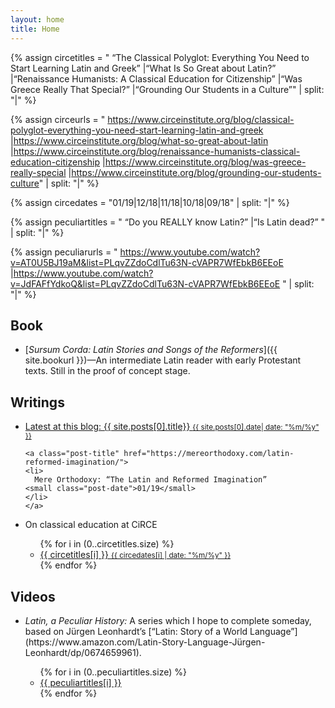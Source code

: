 ```yaml
---
layout: home
title: Home
---
```


{% assign circetitles = "
“The Classical Polyglot: Everything You Need to Start Learning Latin and Greek”
|“What Is So Great about Latin?”
|“Renaissance Humanists: A Classical Education for Citizenship”
|“Was Greece Really That Special?”
|“Grounding Our Students in a Culture”" | split: "|" %}

{% assign circeurls = "
https://www.circeinstitute.org/blog/classical-polyglot-everything-you-need-start-learning-latin-and-greek
|https://www.circeinstitute.org/blog/what-so-great-about-latin
|https://www.circeinstitute.org/blog/renaissance-humanists-classical-education-citizenship
|https://www.circeinstitute.org/blog/was-greece-really-special
|https://www.circeinstitute.org/blog/grounding-our-students-culture" | split: "|" %}

{% assign circedates = "01/19|12/18|11/18|10/18|09/18" | split: "|" %}

{% assign peculiartitles = "
“Do you REALLY know Latin?”
|“Is Latin dead?”
" | split: "|" %}

{% assign peculiarurls = "
https://www.youtube.com/watch?v=AT0U5BJ19aM&list=PLqvZZdoCdlTu63N-cVAPR7WfEbkB6EEoE
|https://www.youtube.com/watch?v=JdFAFfYdkoQ&list=PLqvZZdoCdlTu63N-cVAPR7WfEbkB6EEoE
" | split: "|" %}

## Book
- [*Sursum Corda: Latin Stories and Songs of the Reformers*]({{ site.bookurl }})—An intermediate Latin reader with early Protestant texts. Still in the proof of concept stage.

## Writings
<ul class="tags-expo-posts">
    <a class="post-title" href="{{ site.posts[0].url }}">
    <li>
      Latest at this blog: {{ site.posts[0].title}}
    <small class="post-date">{{ site.posts[0].date| date: "%m/%y" }}</small>
    </li>
    </a>
	
	<a class="post-title" href="https://mereorthodoxy.com/latin-reformed-imagination/">
    <li>
      Mere Orthodoxy: “The Latin and Reformed Imagination”
    <small class="post-date">01/19</small>
    </li>
    </a>
</ul>
<ul>
    <li>On classical education at CiRCE</li>
	<div class="tags-expo-section">
    <ul class="tags-expo-posts">
      {% for i in (0..circetitles.size) %}
      <a class="post-title" href="circeurls">
      <li>
        {{ circetitles[i] }}
      <small class="post-date">{{ circedates[i] | date: "%m/%y" }}</small>
      </li>
      </a>
      {% endfor %}
    </ul>
	</div>
</ul>

## Videos
<ul>
    <li><em>Latin, a Peculiar History:</em> A series which I hope to complete someday, based on Jürgen Leonhardt’s [“Latin: Story of a World Language”](https://www.amazon.com/Latin-Story-Language-Jürgen-Leonhardt/dp/0674659961).</li>
	<div class="tags-expo-section">
    <ul class="tags-expo-posts">
      {% for i in (0..peculiartitles.size) %}
      <a class="post-title" href="peculiarurls[i]">
      <li>
        {{ peculiartitles[i] }}
      </li>
      </a>
      {% endfor %}
    </ul>
	</div>
</ul>
